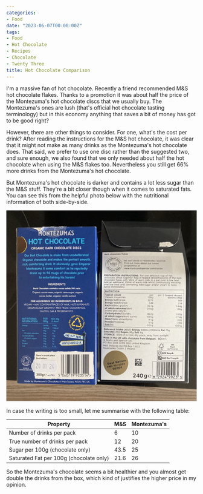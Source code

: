 ```yaml
---
categories:
- Food
date: "2023-06-07T00:00:00Z"
tags:
- Food
- Hot Chocolate
- Recipes
- Chocolate
- Twenty Three
title: Hot Chocolate Comparison
---
```

I'm a massive fan of hot chocolate. Recently a friend recommended M&S hot chocolate flakes. Thanks to a promotion it was about half the price of the Montezuma's hot chocolate discs that we usually buy. The Montezuma's ones are lush (that's official hot chocolate tasting terminology) but in this economy anything that saves a bit of money has got to be good right?

However, there are other things to consider. For one, what's the cost per drink? After reading the instructions for the M&S hot chocolate, it was clear that it might not make as many drinks as the Montezuma's hot chocolate does.  That said, we prefer to use one disc rather than the suggested two,  and sure enough, we also found that we only needed about half the hot chocolate when using the M&S flakes too. Nevertheless you still get 66% more drinks from the Montezuma's hot chocolate. 

But Montezuma's hot chocolate is darker and contains a lot less sugar than the M&S stuff. They're a bit closer though when it comes to saturated fats. You can see this from the helpful photo below with the nutritional information of both side-by-side. 

![A picture of the backs of two hot chocolate brands](./choc_comparison.jpg)

In case the writing is too small, let me summarise with the following table:

| Property                                | M&S  | Montezuma's |
| --------------------------------------- | ---- | ----------- |
| Number of drinks per pack               | 6    | 10          |
| True number of drinks per pack          | 12   | 20          |
| Sugar per 100g (chocolate only)         | 43.5 | 25          |
| Saturated Fat per 100g (chocolate only) | 21.6 | 26          |

So the Montezuma's chocolate seems a bit healthier and you almost get double the drinks from the box, which kind of justifies the higher price in my opinion.
